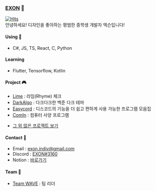 ### [EXON](https://exon.kr) 👋
[![Hits](https://hits.seeyoufarm.com/api/count/incr/badge.svg?url=https%3A%2F%2Fgithub.com%2F1-EXON%2F1-EXON&count_bg=%23000000&title_bg=%23555555&icon=&icon_color=%23E7E7E7&title=+%EB%B0%A9%EB%AC%B8&edge_flat=false)](https://hits.seeyoufarm.com) <br>
안녕하세요! 디자인을 좋아하는 평범한 중학생 개발자 엑슨입니다!

#### Using 🧪
- C#, JS, TS, React, C, Python

#### Learning
- Flutter, Tensorflow, Kotlin

#### Project 🎮
- [Lime](https://github.com/1-EXON/Lime) : 라임(Rhyme) 체크 
- [DarkAlgo](https://github.com/1-EXON/DarkAlgo) : 다크다크한 백준 다크 테마
- [Easycord](https://github.com/1-EXON/EasyCord) : 디스코드의 기능을 더 쉽고 편하게 사용 가능한 프로그램 모음집
- [ComIn](https://github.com/1-EXON/ComIn) : 컴퓨터 사양 프로그램
+ [그 외 많은 프로젝트 보기](https://github.com/1-EXON?tab=repositories)

#### Contact 📢
- Email : exon.indiv@gmail.com
- Discord : [EXON#3160](https://discord.com/users/774607106732326922)
- Notion : [바로가기](https://blog.exon.kr)

#### Team 💎
- [Team WAVE](https://teamwv.ml) : 팀 리더
